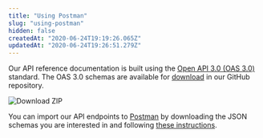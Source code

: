 ```yaml
---
title: "Using Postman"
slug: "using-postman"
hidden: false
createdAt: "2020-06-24T19:19:26.065Z"
updatedAt: "2020-06-24T19:26:51.279Z"
---
```

Our API reference documentation is built using the <a href="https://github.com/OAI/OpenAPI-Specification/blob/master/versions/3.0.0.md" target="_blank">Open API 3.0 (OAS 3.0)</a> standard. The OAS 3.0 schemas are available for <a href="https://github.com/vtex/openapi-schemas" target="_blank">download</a> in our GitHub repository.

![Download ZIP](https://raw.githubusercontent.com/vtexdocs/dev-portal-content/main/images/using-postman-0.png)

You can import our API endpoints to <a href="https://www.postman.com/product/api-client/">Postman</a> by downloading the JSON schemas you are interested in and following <a href="https://learning.postman.com/docs/postman/collections/working-with-openAPI" target="_blank">these instructions</a>.
